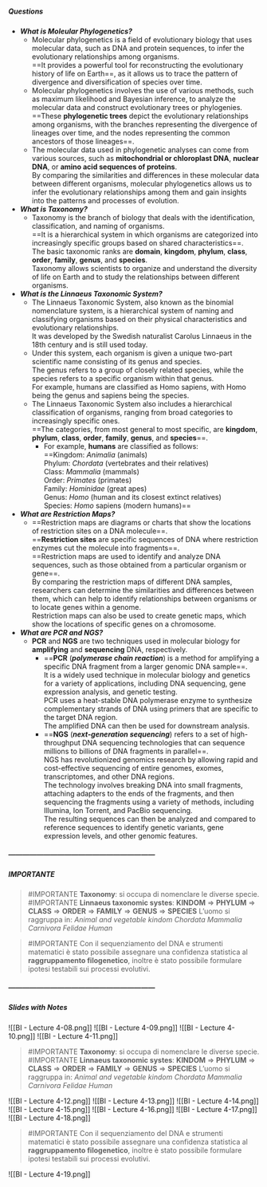 ##### Questions
- ***What is Moleular Phylogenetics?***
	- Molecular phylogenetics is a field of evolutionary biology that uses molecular data, such as DNA and protein sequences, to infer the evolutionary relationships among organisms. <br>==It provides a powerful tool for reconstructing the evolutionary history of life on Earth==, as it allows us to trace the pattern of divergence and diversification of species over time.
	- Molecular phylogenetics involves the use of various methods, such as maximum likelihood and Bayesian inference, to analyze the molecular data and construct evolutionary trees or phylogenies. <br>==These **phylogenetic trees** depict the evolutionary relationships among organisms, with the branches representing the divergence of lineages over time, and the nodes representing the common ancestors of those lineages==.
	- The molecular data used in phylogenetic analyses can come from various sources, such as **mitochondrial or chloroplast DNA**, **nuclear DNA**, or **amino acid sequences of proteins**. <br>By comparing the similarities and differences in these molecular data between different organisms, molecular phylogenetics allows us to infer the evolutionary relationships among them and gain insights into the patterns and processes of evolution.
- ***What is Taxonomy?***
	- Taxonomy is the branch of biology that deals with the identification, classification, and naming of organisms. <br>==It is a hierarchical system in which organisms are categorized into increasingly specific groups based on shared characteristics==. <br>The basic taxonomic ranks are **domain**, **kingdom**, **phylum**, **class**, **order**, **family**, **genus**, and **species**. <br>Taxonomy allows scientists to organize and understand the diversity of life on Earth and to study the relationships between different organisms.
- ***What is the Linnaeus Taxonomic System?***
	- The Linnaeus Taxonomic System, also known as the binomial nomenclature system, is a hierarchical system of naming and classifying organisms based on their physical characteristics and evolutionary relationships. <br>It was developed by the Swedish naturalist Carolus Linnaeus in the 18th century and is still used today.
	- Under this system, each organism is given a unique two-part scientific name consisting of its genus and species. <br>The genus refers to a group of closely related species, while the species refers to a specific organism within that genus. <br>For example, humans are classified as Homo sapiens, with Homo being the genus and sapiens being the species.
	- The Linnaeus Taxonomic System also includes a hierarchical classification of organisms, ranging from broad categories to increasingly specific ones. <br>==The categories, from most general to most specific, are **kingdom**, **phylum**, **class**, **order**, **family**, **genus**, and **species**==. 
		- For example, **humans** are classified as follows: <br>==Kingdom: *Animalia* (animals) <br>Phylum: *Chordata* (vertebrates and their relatives) <br>Class: *Mammalia* (mammals) <br>Order: *Primates* (primates) <br>Family: *Hominidae* (great apes) <br>Genus: *Homo* (human and its closest extinct relatives) <br>Species: *Homo* sapiens (modern humans)==
- ***What are Restriction Maps?***
	- ==Restriction maps are diagrams or charts that show the locations of restriction sites on a DNA molecule==. <br>==**Restriction sites** are specific sequences of DNA where restriction enzymes cut the molecule into fragments==. <br>==Restriction maps are used to identify and analyze DNA sequences, such as those obtained from a particular organism or gene==. <br>By comparing the restriction maps of different DNA samples, researchers can determine the similarities and differences between them, which can help to identify relationships between organisms or to locate genes within a genome. <br>Restriction maps can also be used to create genetic maps, which show the locations of specific genes on a chromosome.
- ***What are PCR and NGS?***
	- **PCR** and **NGS** are two techniques used in molecular biology for **amplifying** and **sequencing** DNA, respectively.
		- ==**PCR** (***polymerase chain reaction***) is a method for amplifying a specific DNA fragment from a larger genomic DNA sample==. <br>It is a widely used technique in molecular biology and genetics for a variety of applications, including DNA sequencing, gene expression analysis, and genetic testing. <br>PCR uses a heat-stable DNA polymerase enzyme to synthesize complementary strands of DNA using primers that are specific to the target DNA region. <br>The amplified DNA can then be used for downstream analysis.
		- ==**NGS** (***next-generation sequencing***) refers to a set of high-throughput DNA sequencing technologies that can sequence millions to billions of DNA fragments in parallel==. <br>NGS has revolutionized genomics research by allowing rapid and cost-effective sequencing of entire genomes, exomes, transcriptomes, and other DNA regions. <br>The technology involves breaking DNA into small fragments, attaching adapters to the ends of the fragments, and then sequencing the fragments using a variety of methods, including Illumina, Ion Torrent, and PacBio sequencing. <br>The resulting sequences can then be analyzed and compared to reference sequences to identify genetic variants, gene expression levels, and other genomic features.

##### —————————————————————
##### IMPORTANTE

> #IMPORTANTE **Taxonomy**: si occupa di nomenclare le diverse specie.
> #IMPORTANTE **Linnaeus taxonomic systes**: **KINDOM** ⇒ **PHYLUM** ⇒ **CLASS** ⇒ **ORDER** ⇒ **FAMILY** ⇒ **GENUS** ⇒ **SPECIES**
> L’uomo si raggruppa in:
> *Animal and vegetable kindom*
> *Chordata*
> *Mammalia*
> *Carnivora*
> *Felidae*
> *Human*

> #IMPORTANTE Con il sequenziamento del DNA e strumenti matematici è stato possibile assegnare una confidenza statistica al **raggruppamento filogenetico**, inoltre è stato possibile formulare ipotesi testabili sui processi evolutivi.

##### —————————————————————
##### Slides with Notes
![[BI - Lecture 4-08.png]] ![[BI - Lecture 4-09.png]] ![[BI - Lecture 4-10.png]] ![[BI - Lecture 4-11.png]]

> #IMPORTANTE **Taxonomy**: si occupa di nomenclare le diverse specie.
> #IMPORTANTE **Linnaeus taxonomic systes**: **KINDOM** ⇒ **PHYLUM** ⇒ **CLASS** ⇒ **ORDER** ⇒ **FAMILY** ⇒ **GENUS** ⇒ **SPECIES**
> L’uomo si raggruppa in:
> *Animal and vegetable kindom*
> *Chordata*
> *Mammalia*
> *Carnivora*
> *Felidae*
> *Human*

![[BI - Lecture 4-12.png]] ![[BI - Lecture 4-13.png]] ![[BI - Lecture 4-14.png]] ![[BI - Lecture 4-15.png]] ![[BI - Lecture 4-16.png]] ![[BI - Lecture 4-17.png]] ![[BI - Lecture 4-18.png]] 

> #IMPORTANTE Con il sequenziamento del DNA e strumenti matematici è stato possibile assegnare una confidenza statistica al **raggruppamento filogenetico**, inoltre è stato possibile formulare ipotesi testabili sui processi evolutivi.

![[BI - Lecture 4-19.png]]
